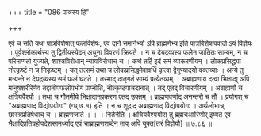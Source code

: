 +++
title = "086 पात्रस्य हि"

+++

एवं च सति यथा पात्रविशेषात् फलविशेषः, एवं दाने समानेभ्यो ऽपि ब्राह्मणेभ्य इति पात्रविशेषापवादो ऽयं विज्ञेयः । पूर्वश्लोकार्थस्य तु द्वितीयस्येदम् अधुना विवरणं क्रियते । न च देयद्रव्यस्य फलेन जातितः साम्यम्, न च परिमाणतो युज्यते, शाश्त्रविरोधान् न्यायविरोधाच् च । कथं तर्हि इदं समं व्याकरणीयम् । लोकप्रसिद्ध्या नोत्कृष्टं न च निकृष्टम् । यत् तत्समं तथा च लोकप्रसिद्धमेवावधिं कृत्वा द्वैगुण्यादयो वक्तव्याः । अन्ये तु मन्यन्ते न देयद्रव्यस्य समं फलं घटते । तस्माद् दातृगतं साम्यं प्रत्येतव्यम् । अब्राह्मणाय दत्वा भिक्षाद्य् अपि मानुषशरीरेणैव तद्दानोपफलोपभोगं प्राप्नोति, नोत्कृष्टपात्रदानात् । तद् एतद् विचारणीयम् । अब्राह्मणौ च क्षत्रियवैश्यौ । तथा च गौतमीये भिक्षादानप्रकरण एतद् उक्तम् । ब्राह्मणवर्णाद् अनन्तरौ च तौ । प्रयोगश् च "अब्राह्मणाद् विद्योपयोगः" (ग्ध् ७.१) इति । न च शूद्राद् अब्राह्मणाद् विद्योपयोगः । अर्थलोभाच् छास्त्रप्रतिषेधाच् च । ब्राह्मणजाते । । । नितेनेति । क्षत्रियवैश्ययोस् तु ब्रह्मचआरिणोर् इष्यत एव भैक्षादिप्रतिग्रहोपदेशसामर्थ्याद् एवं चाब्राह्मणशब्देन ताव् अपि युक्त[तरं विज्ञेयौ] ॥ ७.८६ ॥